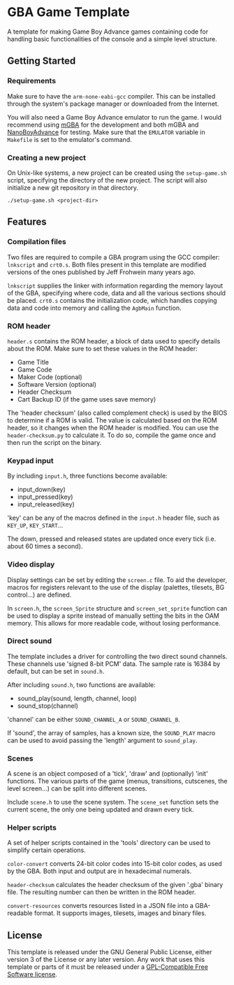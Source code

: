 # GBA Game Template

A template for making Game Boy Advance games containing code for
handling basic functionalities of the console and a simple level
structure.

## Getting Started

### Requirements
Make sure to have the `arm-none-eabi-gcc` compiler. This can be
installed through the system's package manager or downloaded from the
Internet.

You will also need a Game Boy Advance emulator to run the game. I would
recommend using
[mGBA](https://mgba.io/)
for the development and both mGBA and
[NanoBoyAdvance](https://github.com/nba-emu/NanoBoyAdvance)
for testing. Make sure that the `EMULATOR` variable in `Makefile` is set
to the emulator's command.

### Creating a new project
On Unix-like systems, a new project can be created using the
`setup-game.sh` script, specifying the directory of the new project. The
script will also initialize a new git repository in that directory.
```
./setup-game.sh <project-dir>
```

## Features

### Compilation files
Two files are required to compile a GBA program using the GCC compiler:
`lnkscript` and `crt0.s`. Both files present in this template are
modified versions of the ones published by Jeff Frohwein many years ago.

`lnkscript` supplies the linker with information regarding the memory
layout of the GBA, specifying where code, data and all the various
sections should be placed. `crt0.s` contains the initialization code,
which handles copying data and code into memory and calling the
`AgbMain` function.

### ROM header
`header.s` contains the ROM header, a block of data used to specify
details about the ROM. Make sure to set these values in the ROM header:
  - Game Title
  - Game Code
  - Maker Code (optional)
  - Software Version (optional)
  - Header Checksum
  - Cart Backup ID (if the game uses save memory)

The 'header checksum' (also called complement check) is used by the BIOS
to determine if a ROM is valid. The value is calculated based on the ROM
header, so it changes when the ROM header is modified. You can use the
`header-checksum.py` to calculate it. To do so, compile the game once
and then run the script on the binary.

### Keypad input
By including `input.h`, three functions become available:
  - input_down(key)
  - input_pressed(key)
  - input_released(key)

'key' can be any of the macros defined in the `input.h` header file,
such as `KEY_UP`, `KEY_START`...

The down, pressed and released states are updated once every tick (i.e.
about 60 times a second).

### Video display
Display settings can be set by editing the `screen.c` file. To aid the
developer, macros for registers relevant to the use of the display
(palettes, tilesets, BG control...) are defined.

In `screen.h`, the `screen_Sprite` structure and `screen_set_sprite`
function can be used to display a sprite instead of manually setting the
bits in the OAM memory. This allows for more readable code, without
losing performance.

### Direct sound
The template includes a driver for controlling the two direct sound
channels. These channels use 'signed 8-bit PCM' data. The sample rate is
16384 by default, but can be set in `sound.h`.

After including `sound.h`, two functions are available:
  - sound_play(sound, length, channel, loop)
  - sound_stop(channel)

'channel' can be either `SOUND_CHANNEL_A` or `SOUND_CHANNEL_B`.

If 'sound', the array of samples, has a known size, the `SOUND_PLAY`
macro can be used to avoid passing the 'length' argument to
`sound_play`.

### Scenes
A scene is an object composed of a 'tick', 'draw' and (optionally)
'init' functions. The various parts of the game (menus, transitions,
cutscenes, the level screen...) can be split into different scenes.

Include `scene.h` to use the scene system. The `scene_set` function sets
the current scene, the only one being updated and drawn every tick.

### Helper scripts
A set of helper scripts contained in the 'tools' directory can be used
to simplify certain operations.

`color-convert` converts 24-bit color codes into 15-bit color codes, as
used by the GBA. Both input and output are in hexadecimal numerals.

`header-checksum` calculates the header checksum of the given '.gba'
binary file. The resulting number can then be written in the ROM header.

`convert-resources` converts resources listed in a JSON file into a
GBA-readable format. It supports images, tilesets, images and binary
files.

## License
This template is released under the GNU General Public License, either
version 3 of the License or any later version. Any work that uses this
template or parts of it must be released under a [GPL-Compatible Free
Software license](https://www.gnu.org/licenses/license-list.html).
